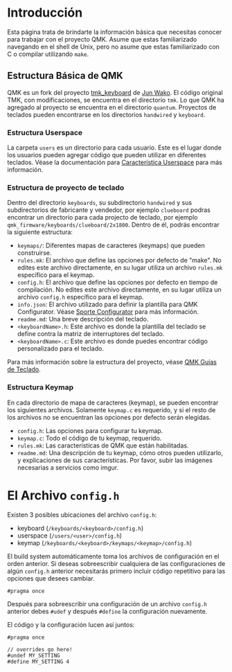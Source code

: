 # Introducción

Esta página trata de brindarte la información básica que necesitas conocer para trabajar con el proyecto QMK. Asume que estas familiarizado navegando en el shell de Unix, pero no asume que estas familiarizado con C o compilar utilizando `make`.

## Estructura Básica de QMK

QMK es un fork del proyecto [tmk_keyboard](https://github.com/tmk/tmk_keyboard) de [Jun Wako](https://github.com/tmk). El código original TMK, con modificaciones, se encuentra en el directorio `tmk`. Lo que QMK ha agregado al proyecto se encuentra en el directorio `quantum`. Proyectos de teclados pueden encontrarse en los directorios `handwired` y `keyboard`.


### Estructura Userspace

La carpeta `users` es un directorio para cada usuario. Este es el lugar donde los usuarios pueden agregar código que pueden utilizar en diferentes teclados. Véase la documentación para [Característica Userspace](es/feature_userspace.md) para más información.

### Estructura de proyecto de teclado

Dentro del directorio `keyboards`, su subdirectorio `handwired` y sus subdirectorios de fabricante y vendedor, por ejemplo `clueboard` podras encontrar un directorio para cada projecto de teclado, por ejemplo `qmk_firmware/keyboards/clueboard/2x1800`. Dentro de él, podrás encontrar la siguiente estructura:

* `keymaps/`: Diferentes mapas de caracteres (keymaps) que pueden construirse.
* `rules.mk`: El archivo que define las opciones por defecto de "make". No edites este archivo directamente, en su lugar utiliza un archivo `rules.mk` específico para el keymap.
* `config.h`: El archivo que define las opciones por defecto en tiempo de compilación. No edites este archivo directamente, en su lugar utiliza un archivo `config.h` específico para el keymap.
* `info.json`: El archivo utilizado para definir la plantilla para QMK Configurator. Véase [Sporte Configurator](es/reference_configurator_support.md)  para más información.
* `readme.md`: Una breve descripción del teclado.
* `<keyboardName>.h`: Este archivo es donde la plantilla del teclado se define contra la matriz de interruptores del teclado.
* `<keyboardName>.c`: Este archivo es donde puedes encontrar código personalizado para el teclado.

Para más información sobre la estructura del proyecto, véase [QMK Guías de Teclado](es/hardware_keyboard_guidelines.md).

### Estructura Keymap

En cada directorio de mapa de caracteres (keymap), se pueden encontrar los siguientes archivos. Solamente `keymap.c` es requerido, y si el resto de los archivos no se encuentran las opciones por defecto serán elegidas.

* `config.h`: Las opciones para configurar tu keymap.
* `keymap.c`: Todo el código de tu keymap, requerido.
* `rules.mk`: Las características de QMK que están habilitadas.
* `readme.md`: Una descripción de tu keymap, cómo otros pueden utilizarlo, y explicaciones de sus características. Por favor, subir las imágenes necesarias a servicios como imgur.

# El Archivo `config.h`

Existen 3 posibles ubicaciones del archivo `config.h`:

* keyboard (`/keyboards/<keyboard>/config.h`)
* userspace (`/users/<user>/config.h`)
* keymap (`/keyboards/<keyboard>/keymaps/<keymap>/config.h`)

El build system automáticamente toma los archivos de configuración en el orden anterior. Si deseas sobreescribir cualquiera de las configuraciones de algún `config.h` anterior necesitarás primero incluir código repetitivo para las opciones que desees cambiar.

```
#pragma once
```

Después para sobreescribir una configuración de un archivo `config.h` anterior debes `#udef` y después `#define` la configuración nuevamente.

El código y la configuración lucen así juntos:

```
#pragma once

// overrides go here!
#undef MY_SETTING
#define MY_SETTING 4
```
